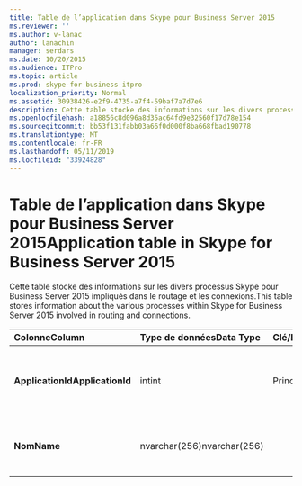 ```yaml
---
title: Table de l’application dans Skype pour Business Server 2015
ms.reviewer: ''
ms.author: v-lanac
author: lanachin
manager: serdars
ms.date: 10/20/2015
ms.audience: ITPro
ms.topic: article
ms.prod: skype-for-business-itpro
localization_priority: Normal
ms.assetid: 30938426-e2f9-4735-a7f4-59baf7a7d7e6
description: Cette table stocke des informations sur les divers processus Skype pour Business Server 2015 impliqués dans le routage et les connexions.
ms.openlocfilehash: a18856c8d096a8d35ac64fd9e32560f17d78e154
ms.sourcegitcommit: bb53f131fabb03a66f0d000f8ba668fbad190778
ms.translationtype: MT
ms.contentlocale: fr-FR
ms.lasthandoff: 05/11/2019
ms.locfileid: "33924828"
---
```

# <a name="application-table-in-skype-for-business-server-2015"></a><span data-ttu-id="2a93f-103">Table de l’application dans Skype pour Business Server 2015</span><span class="sxs-lookup"><span data-stu-id="2a93f-103">Application table in Skype for Business Server 2015</span></span>
 
<span data-ttu-id="2a93f-104">Cette table stocke des informations sur les divers processus Skype pour Business Server 2015 impliqués dans le routage et les connexions.</span><span class="sxs-lookup"><span data-stu-id="2a93f-104">This table stores information about the various processes within Skype for Business Server 2015 involved in routing and connections.</span></span>
  
|<span data-ttu-id="2a93f-105">**Colonne**</span><span class="sxs-lookup"><span data-stu-id="2a93f-105">**Column**</span></span>|<span data-ttu-id="2a93f-106">**Type de données**</span><span class="sxs-lookup"><span data-stu-id="2a93f-106">**Data Type**</span></span>|<span data-ttu-id="2a93f-107">**Clé/Index**</span><span class="sxs-lookup"><span data-stu-id="2a93f-107">**Key/Index**</span></span>|<span data-ttu-id="2a93f-108">**Détails**</span><span class="sxs-lookup"><span data-stu-id="2a93f-108">**Details**</span></span>|
|:-----|:-----|:-----|:-----|
|<span data-ttu-id="2a93f-109">**ApplicationId**</span><span class="sxs-lookup"><span data-stu-id="2a93f-109">**ApplicationId**</span></span> <br/> |<span data-ttu-id="2a93f-110">int</span><span class="sxs-lookup"><span data-stu-id="2a93f-110">int</span></span>  <br/> |<span data-ttu-id="2a93f-111">Principal</span><span class="sxs-lookup"><span data-stu-id="2a93f-111">Primary</span></span>  <br/> |<span data-ttu-id="2a93f-112">Numéro unique identifiant cette application.</span><span class="sxs-lookup"><span data-stu-id="2a93f-112">Unique number identifying this application.</span></span>  <br/> |
|<span data-ttu-id="2a93f-113">**Nom**</span><span class="sxs-lookup"><span data-stu-id="2a93f-113">**Name**</span></span> <br/> |<span data-ttu-id="2a93f-114">nvarchar(256)</span><span class="sxs-lookup"><span data-stu-id="2a93f-114">nvarchar(256)</span></span>  <br/> | <br/> |<span data-ttu-id="2a93f-115">Nom du composant du serveur.</span><span class="sxs-lookup"><span data-stu-id="2a93f-115">Name of the server component.</span></span>  <br/> |
   

